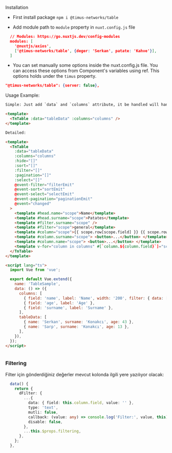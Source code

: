 Installation

- First install package
  `npm i @timus-networks/table`

- Add module path to `module` property in `nuxt.config.js` file

```json
  // Modules: https://go.nuxtjs.dev/config-modules
  modules: [
    '@nuxtjs/axios',
    ['@timus-networks/table', {deger: 'Serkan', patate: 'Kahve'}],
  ]
```

- You can set manually some options inside the nuxt.config.js file. You can access these options from Component's variables using ref. This options holds under the `timus` property.

```json
"@timus-networks/table": {server: false},
```

Usage Example:

```html
Simple: Just add `data` and `columns` attribute, it be handled will handle with minimum requirement

<template>
  <TnTable :data="tableData" :columns="columns" />
</template>

Detailed:

<template>
  <TnTable
    :data="tableData"
    :columns="columns"
    :hide="[]"
    :sort="[]"
    :filter="[]"
    :pagination="[]"
    :select="[]"
    @event-filter="filterEmit"
    @event-sort="sortEmit"
    @event-select="selectEmit"
    @event-pagination="paginationEmit"
    @event="changed"
  >
    <template #head.name="scope">Name</template>
    <template #head.surname="scope">Patates</template>
    <template #filter.surname="scope" />
    <template #filter="scope">general</template>
    <template #column="scope">{{ scope.row[scope.field] }} {{ scope.row.age < 20 ? '↓' : '↑' }}</template>
    <template #column.surname="scope"> <button>...</button> </template>
    <template #column.name="scope"> <button>...</button> </template>
    <template v-for="column in columns" #[`column.${column.field}`]="scope">444{{ scope.row[column.field] }}</template>
  </TnTable>
</template>

<script lang="ts">
  import Vue from 'vue';

  export default Vue.extend({
    name: 'TableSample',
    data: () => ({
      columns: [
        { field: 'name', label: 'Name', width: '200', filter: { data: ['11', '123', '1234'], type: 'dropdown', mutli: true } },
        { field: 'age', label: 'Age' },
        { field: 'surname', label: 'Surname' },
      ],
      tableData: [
        { name: 'Serkan', surname: 'Konakcı', age: 43 },
        { name: 'Sarp', surname: 'Konakcı', age: 13 },
      ],
    }),
  });
</script>
```

```

```

### Filtering

Filter için gönderdiğiniz değerler mevcut kolonda ilgili yere yazılıyor olacak:

```ts
  data() {
    return {
      dFilter: {
        ...{
          data: { field: this.column.field, value: '' },
          type: 'text',
          mutli: false,
          callback: (value: any) => console.log('Filter:', value, this),
          disable: false,
        },
        ...this.$props.filtering,
      },
    };
  },
```

